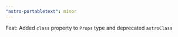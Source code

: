 ```yaml
---
"astro-portabletext": minor
---
```


Feat: Added `class` property to `Props` type and deprecated `astroClass`
